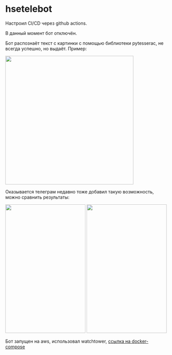 # hsetelebot

Настроил CI/CD через github actions.

В данный момент бот отключён.

Бот распознаёт текст с картинки с помощью библиотеки pytesserac, не всегда успешно, но выдаёт.
Пример:

<img src="https://i.ibb.co/s2p7b0V/2021-12-14-00-14-54.jpg" width="400" height="400" />

Оказывается телеграм недавно тоже добавил такую возможность, можно сравнить результаты:

<img src="https://i.ibb.co/qdS0M6J/2021-12-14-00-18-33.jpg" width="250" height="400" /> <img src="https://i.ibb.co/SQgDL0B/2021-12-14-00-18-38.jpg" width="250" height="400" />

Бот запущен на aws, использовал watchtower, [ссылка на docker-compose](https://github.com/egor-bystepdev/hsetelebot/blob/main/utils/docker-compose.yaml)
